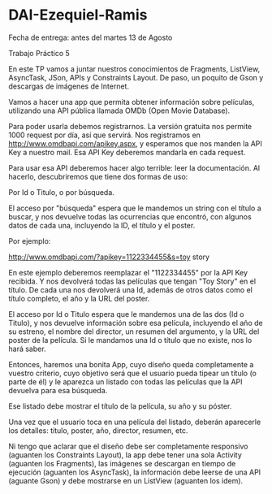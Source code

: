# DAI-Ezequiel-Ramis

Fecha de entrega: antes del martes 13 de Agosto

 

Trabajo Práctico 5

En este TP vamos a juntar nuestros conocimientos de Fragments, ListView, AsyncTask, JSon, APIs y Constraints Layout.  De paso, un poquito de Gson y descargas de imágenes de Internet.  

Vamos a hacer una app que permita obtener información sobre películas, utilizando una API pública llamada OMDb (Open Movie Database).   

Para poder usarla debemos registrarnos.  La versión gratuita nos permite 1000 request por día, así que servirá.  Nos registramos en http://www.omdbapi.com/apikey.aspx, y esperamos que nos manden la API Key a nuestro mail.  Esa API Key deberemos mandarla en cada request.

Para usar esa API deberemos hacer algo terrible: leer la documentación.   Al hacerlo, descubriremos que tiene dos formas de uso:

Por Id o Titulo, o por búsqueda.  

El acceso por "búsqueda" espera que le mandemos un string con el título a buscar, y nos devuelve todas las ocurrencias que encontró, con algunos datos de cada una, incluyendo la ID, el título y el poster.

Por ejemplo:

http://www.omdbapi.com/?apikey=1122334455&s=toy story

En este ejemplo deberemos reemplazar el "1122334455" por la API Key recibida.  Y nos devolverá todas las películas que tengan "Toy Story" en el título.  De cada una nos devolverá una Id, además de otros datos como el título completo, el año y la URL del poster.

El acceso por Id o Titulo espera que le mandemos una de las dos (Id o Titulo), y nos devuelve información sobre esa película, incluyendo el año de su estreno, el nombre del director, un resumen del argumento, y la URL del poster de la película.   Si le mandamos una Id o título que no existe, nos lo hará saber.

Entonces, haremos una bonita App, cuyo diseño queda completamente a vuestro criterio, cuyo objetivo será que el usuario pueda tipear un título (o parte de él) y le aparezca un listado con todas las películas que la API devuelva para esa búsqueda. 

Ese listado debe mostrar el título de la película, su año y su póster.   

Una vez que el usuario toca en una película del listado, deberán aparecerle los detalles: título, poster, año, director, resumen, etc.

Ni tengo que aclarar que el diseño debe ser completamente responsivo (aguanten los Constraints Layout), la app debe tener una sola Activity (aguanten los Fragments), las imágenes se descargan en tiempo de ejecución (aguanten los AsyncTask), la información debe leerse de una API (aguante Gson) y debe mostrarse en un ListView (aguanten los idem).
